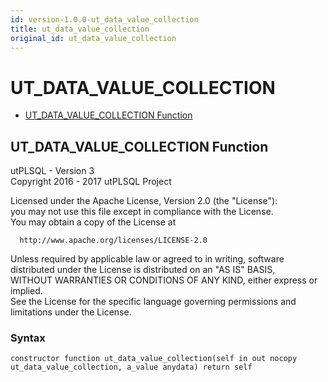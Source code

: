 ```yaml
---
id: version-1.0.0-ut_data_value_collection
title: ut_data_value_collection
original_id: ut_data_value_collection
---
```


# UT_DATA_VALUE_COLLECTION






- [UT_DATA_VALUE_COLLECTION Function](#ut_data_value_collection)












 
## UT_DATA_VALUE_COLLECTION Function<a name="ut_data_value_collection"></a>


<p>
<p>utPLSQL - Version 3<br />  Copyright 2016 - 2017 utPLSQL Project</p><p>  Licensed under the Apache License, Version 2.0 (the &quot;License&quot;):<br />  you may not use this file except in compliance with the License.<br />  You may obtain a copy of the License at</p><pre><code>  http://www.apache.org/licenses/LICENSE-2.0</code></pre><p>  Unless required by applicable law or agreed to in writing, software<br />  distributed under the License is distributed on an &quot;AS IS&quot; BASIS,<br />  WITHOUT WARRANTIES OR CONDITIONS OF ANY KIND, either express or implied.<br />  See the License for the specific language governing permissions and<br />  limitations under the License.</p>
</p>

### Syntax
```plsql
constructor function ut_data_value_collection(self in out nocopy ut_data_value_collection, a_value anydata) return self
```

 





 

